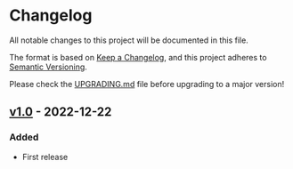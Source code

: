 # Changelog

All notable changes to this project will be documented in this file.

The format is based on [Keep a Changelog](https://keepachangelog.com/en/1.0.0/), and this project adheres
to [Semantic Versioning](https://semver.org/spec/v2.0.0.html).

Please check the [UPGRADING.md](UPGRADING.md) file before upgrading to a major version!

## [v1.0](https://github.com/VitaliyIlinov/crowdin-exporter/releases/tag/v1.0) - 2022-12-22

### Added

- First release
